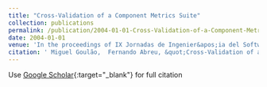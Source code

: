 ```yaml
---
title: "Cross-Validation of a Component Metrics Suite"
collection: publications
permalink: /publication/2004-01-01-Cross-Validation-of-a-Component-Metrics-Suite
date: 2004-01-01
venue: 'In the proceedings of IX Jornadas de Ingenier&apos;ia del Software y Bases de Datos (JISBD&apos;2004)'
citation: ' Miguel Goulão,  Fernando Abreu, &quot;Cross-Validation of a Component Metrics Suite.&quot; In the proceedings of IX Jornadas de Ingenier&amp;apos;ia del Software y Bases de Datos (JISBD&amp;apos;2004), 2004.'
---
```

Use [Google Scholar](https://scholar.google.com/scholar?q=Cross+Validation+of+a+Component+Metrics+Suite){:target="_blank"} for full citation